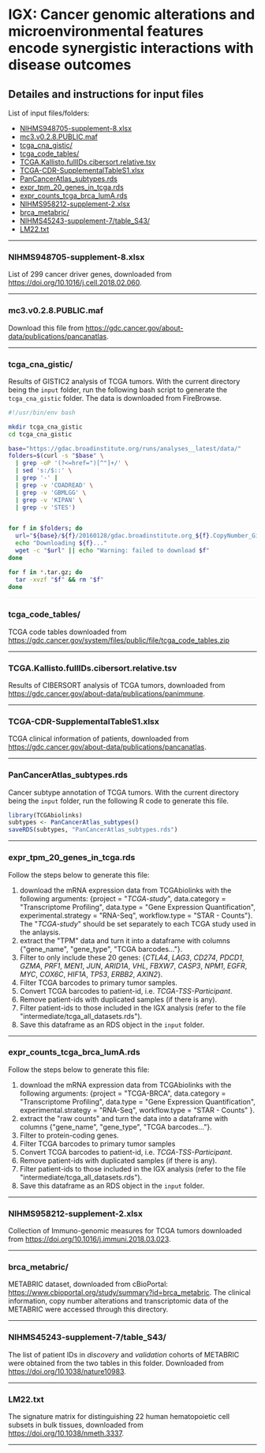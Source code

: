 # IGX: Cancer genomic alterations and microenvironmental features encode synergistic interactions with disease outcomes

## Detailes and instructions for input files

List of input files/folders:
- [NIHMS948705-supplement-8.xlsx](#1)
- [mc3.v0.2.8.PUBLIC.maf](#2)
- [tcga_cna_gistic/](#3)
- [tcga_code_tables/](#4)
- [TCGA.Kallisto.fullIDs.cibersort.relative.tsv](#5)
- [TCGA-CDR-SupplementalTableS1.xlsx](#6)
- [PanCancerAtlas_subtypes.rds](#7)
- [expr_tpm_20_genes_in_tcga.rds](#8)
- [expr_counts_tcga_brca_lumA.rds](#9)
- [NIHMS958212-supplement-2.xlsx](#10)
- [brca_metabric/](#11)
- [NIHMS45243-supplement-7/table_S43/](#12)
- [LM22.txt](#13)

---

### <a id="1"></a>NIHMS948705-supplement-8.xlsx
List of 299 cancer driver genes, downloaded from https://doi.org/10.1016/j.cell.2018.02.060.

---

### <a id="2"></a>mc3.v0.2.8.PUBLIC.maf
Download this file from https://gdc.cancer.gov/about-data/publications/pancanatlas.

---

### <a id="3"></a>tcga_cna_gistic/
Results of GISTIC2 analysis of TCGA tumors. With the current directory being the `input` folder, run the following bash script to generate the `tcga_cna_gistic` folder. The data is downloaded from FireBrowse.
```bash
#!/usr/bin/env bash

mkdir tcga_cna_gistic
cd tcga_cna_gistic

base="https://gdac.broadinstitute.org/runs/analyses__latest/data/"
folders=$(curl -s "$base" \
  | grep -oP '(?<=href=")[^"]+/' \
  | sed 's:/$::' \
  | grep '-' |
  | grep -v 'COADREAD' \
  | grep -v 'GBMLGG' \
  | grep -v 'KIPAN' \
  | grep -v 'STES')


for f in $folders; do
  url="${base}/${f}/20160128/gdac.broadinstitute.org_${f}.CopyNumber_Gistic2.Level_4.2016012800.0.0.tar.gz"
  echo "Downloading ${f}..."
  wget -c "$url" || echo "Warning: failed to download $f"
done

for f in *.tar.gz; do
  tar -xvzf "$f" && rm "$f"
done
```

<hr style="border: 0; height: 1px; background: #eee;" />

### <a id="4"></a>tcga_code_tables/
TCGA code tables downloaded from https://gdc.cancer.gov/system/files/public/file/tcga_code_tables.zip

---

### <a id="5"></a>TCGA.Kallisto.fullIDs.cibersort.relative.tsv
Results of CIBERSORT analysis of TCGA tumors, downloaded from https://gdc.cancer.gov/about-data/publications/panimmune.

---

### <a id="6"></a>TCGA-CDR-SupplementalTableS1.xlsx
TCGA clinical information of patients, downloaded from https://gdc.cancer.gov/about-data/publications/pancanatlas.

---

### <a id="7"></a>PanCancerAtlas_subtypes.rds
Cancer subtype annotation of TCGA tumors. With the current directory being the `input` folder, run the following R code to generate this file.
```R
library(TCGAbiolinks)
subtypes <- PanCancerAtlas_subtypes()
saveRDS(subtypes, "PanCancerAtlas_subtypes.rds")
```

---

### <a id="8"></a>expr_tpm_20_genes_in_tcga.rds
Follow the steps below to generate this file:
1) download the mRNA expression data from TCGAbiolinks with the following arguments: {project = "_TCGA-study_", data.category = "Transcriptome Profiling", data.type = "Gene Expression Quantification", experimental.strategy = "RNA-Seq", workflow.type = "STAR - Counts"}. The "_TCGA-study_" should be set separately to each TCGA study used in the anlaysis.
2) extract the "TPM" data and turn it into a dataframe with columns {"gene_name", "gene_type", "TCGA barcodes..."}.
3) Filter to only include these 20 genes: {_CTLA4_, _LAG3_, _CD274_, _PDCD1_, _GZMA_, _PRF1_, _MEN1_, _JUN_, _ARID1A_, _VHL_, _FBXW7_, _CASP3_, _NPM1_, _EGFR_, _MYC_, _COX6C_, _HIF1A_, _TP53_, _ERBB2_, _AXIN2_}.
4) Filter TCGA barcodes to primary tumor samples.
5) Convert TCGA barcodes to patient-id, i.e. _TCGA-TSS-Participant_.
6) Remove patient-ids with duplicated samples (if there is any).
7) Filter patient-ids to those included in the IGX analysis (refer to the file "intermediate/tcga_all_datasets.rds").
8) Save this dataframe as an RDS object in the `input` folder.

---

### <a id="9"></a>expr_counts_tcga_brca_lumA.rds
Follow the steps below to generate this file:
1) download the mRNA expression data from TCGAbiolinks with the following arguments: {project = "TCGA-BRCA", data.category = "Transcriptome Profiling", data.type = "Gene Expression Quantification", experimental.strategy = "RNA-Seq", workflow.type = "STAR - Counts" }.
2) extract the "raw counts" and turn the data into a dataframe with columns {"gene_name", "gene_type", "TCGA barcodes..."}.
3) Filter to protein-coding genes.
4) Filter TCGA barcodes to primary tumor samples
5) Convert TCGA barcodes to patient-id, i.e. _TCGA-TSS-Participant_.
6) Remove patient-ids with duplicated samples (if there is any).
7) Filter patient-ids to those included in the IGX analysis (refer to the file "intermediate/tcga_all_datasets.rds").
8) Save this dataframe as an RDS object in the `input` folder.

---

### <a id="10"></a>NIHMS958212-supplement-2.xlsx
Collection of Immuno-genomic measures for TCGA tumors downloaded from https://doi.org/10.1016/j.immuni.2018.03.023.

---

### <a id="11"></a>brca_metabric/
METABRIC dataset, downloaded from cBioPortal: https://www.cbioportal.org/study/summary?id=brca_metabric.
The clinical information, copy number alterations and transcriptomic data of the METABRIC were accessed through this directory.

---

### <a id="12"></a>NIHMS45243-supplement-7/table_S43/
The list of patient IDs in _discovery_ and _validation_ cohorts of METABRIC were obtained from the two tables in this folder. Downloaded from https://doi.org/10.1038/nature10983.

---

### <a id="13"></a>LM22.txt
The signature matrix for distinguishing 22 human hematopoietic cell subsets in bulk tissues, downloaded from https://doi.org/10.1038/nmeth.3337.

---




